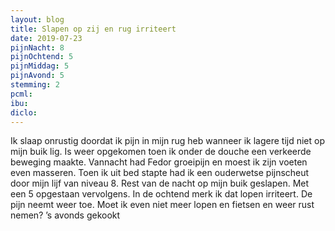```yaml
---
layout: blog
title: Slapen op zij en rug irriteert 
date: 2019-07-23
pijnNacht: 8
pijnOchtend: 5
pijnMiddag: 5
pijnAvond: 5
stemming: 2
pcml: 
ibu: 
diclo: 
---
```


Ik slaap onrustig doordat ik pijn in mijn rug heb wanneer ik lagere tijd niet op mijn buik lig. Is weer opgekomen toen ik onder de douche een verkeerde beweging maakte. Vannacht had Fedor groeipijn en moest ik zijn voeten even masseren. Toen ik uit bed stapte had ik een ouderwetse pijnscheut door mijn lijf van niveau 8. Rest van de nacht op mijn buik geslapen. Met een 5 opgestaan vervolgens.In de ochtend merk ik dat lopen irriteert. De pijn neemt weer toe. Moet ik even niet meer lopen en fietsen en weer rust nemen?’s avonds gekookt

